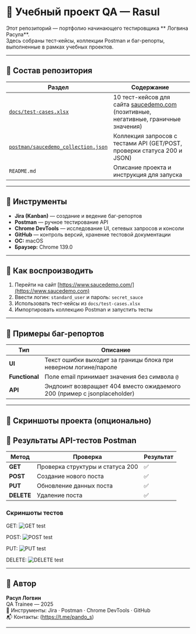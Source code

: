 # 🧩 Учебный проект QA — Rasul

Этот репозиторий — портфолио начинающего тестировщика ** Логвина Расула**.  
Здесь собраны тест-кейсы, коллекции Postman и баг-репорты, выполненные в рамках учебных проектов.

---

## 📂 Состав репозитория

| Раздел | Содержание |
|--------|-------------|
| [`docs/test-cases.xlsx`](docs/test-cases.xlsx) | 10 тест-кейсов для сайта [saucedemo.com](https://www.saucedemo.com) (позитивные, негативные, граничные значения) |
| [`postman/saucedemo_collection.json`](postman/saucedemo_collection.json) | Коллекция запросов с тестами API (GET/POST, проверки статуса 200 и JSON) |
| `README.md` | Описание проекта и инструкция для запуска |

---

## 🧠 Инструменты

- **Jira (Kanban)** — создание и ведение баг-репортов  
- **Postman** — ручное тестирование API  
- **Chrome DevTools** — исследование UI, сетевых запросов и консоли  
- **GitHub** — контроль версий, хранение тестовой документации  
- **ОС:** macOS  
- **Браузер:** Chrome 139.0  

---

## 🚀 Как воспроизводить

1. Перейти на сайт [https://www.saucedemo.com/](https://www.saucedemo.com)  
2. Ввести логин: `standard_user` и пароль: `secret_sauce`  
3. Использовать тест-кейсы из `docs/test-cases.xlsx`  
4. Импортировать коллекцию Postman и запустить тесты  

---

## 🐞 Примеры баг-репортов

| Тип | Описание |
|-----|-----------|
| **UI** | Текст ошибки выходит за границы блока при неверном логине/пароле |
| **Functional** | Поле email принимает значения без символа `@` |
| **API** | Эндпоинт возвращает 404 вместо ожидаемого 200 (пример с jsonplaceholder) |

---

## 📸 Скриншоты проекта (опционально)
## 🧪 Результаты API-тестов Postman

| Метод | Проверка | Результат |
|-------|-----------|------------|
| **GET** | Проверка структуры и статуса 200 | ✅ |
| **POST** | Создание нового поста | ✅ |
| **PUT** | Обновление данных поста | ✅ |
| **DELETE** | Удаление поста | ✅ |

### Скриншоты тестов
GET:
![GET test](screenshots/postman/get_test.png)

POST:
![POST test](screenshots/postman/get_test1.png)

PUT:
![PUT test](screenshots/postman/get_test2.png)

DELETE:
![DELETE test](screenshots/postman/get_test3.png)

---

## 👤 Автор

**Расул Логвин**  
QA Trainee — 2025  
📍 Инструменты: Jira · Postman · Chrome DevTools · GitHub  
📬 Контакты: (https://t.me/pando_s)

---
